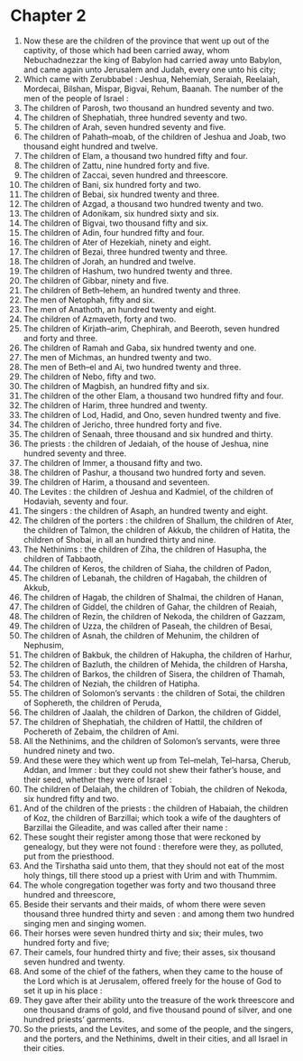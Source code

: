 # Chapter 2

1. Now these are the children of the province that went up out of the captivity, of those which had been carried away, whom Nebuchadnezzar the king of Babylon had carried away unto Babylon, and came again unto Jerusalem and Judah, every one unto his city;
2. Which came with Zerubbabel : Jeshua, Nehemiah, Seraiah, Reelaiah, Mordecai, Bilshan, Mispar, Bigvai, Rehum, Baanah. The number of the men of the people of Israel :
3. The children of Parosh, two thousand an hundred seventy and two.
4. The children of Shephatiah, three hundred seventy and two.
5. The children of Arah, seven hundred seventy and five.
6. The children of Pahath–moab, of the children of Jeshua and Joab, two thousand eight hundred and twelve.
7. The children of Elam, a thousand two hundred fifty and four.
8. The children of Zattu, nine hundred forty and five.
9. The children of Zaccai, seven hundred and threescore.
10. The children of Bani, six hundred forty and two.
11. The children of Bebai, six hundred twenty and three.
12. The children of Azgad, a thousand two hundred twenty and two.
13. The children of Adonikam, six hundred sixty and six.
14. The children of Bigvai, two thousand fifty and six.
15. The children of Adin, four hundred fifty and four.
16. The children of Ater of Hezekiah, ninety and eight.
17. The children of Bezai, three hundred twenty and three.
18. The children of Jorah, an hundred and twelve.
19. The children of Hashum, two hundred twenty and three.
20. The children of Gibbar, ninety and five.
21. The children of Beth–lehem, an hundred twenty and three.
22. The men of Netophah, fifty and six.
23. The men of Anathoth, an hundred twenty and eight.
24. The children of Azmaveth, forty and two.
25. The children of Kirjath–arim, Chephirah, and Beeroth, seven hundred and forty and three.
26. The children of Ramah and Gaba, six hundred twenty and one.
27. The men of Michmas, an hundred twenty and two.
28. The men of Beth–el and Ai, two hundred twenty and three.
29. The children of Nebo, fifty and two.
30. The children of Magbish, an hundred fifty and six.
31. The children of the other Elam, a thousand two hundred fifty and four.
32. The children of Harim, three hundred and twenty.
33. The children of Lod, Hadid, and Ono, seven hundred twenty and five.
34. The children of Jericho, three hundred forty and five.
35. The children of Senaah, three thousand and six hundred and thirty.
36. The priests : the children of Jedaiah, of the house of Jeshua, nine hundred seventy and three.
37. The children of Immer, a thousand fifty and two.
38. The children of Pashur, a thousand two hundred forty and seven.
39. The children of Harim, a thousand and seventeen.
40. The Levites : the children of Jeshua and Kadmiel, of the children of Hodaviah, seventy and four.
41. The singers : the children of Asaph, an hundred twenty and eight.
42. The children of the porters : the children of Shallum, the children of Ater, the children of Talmon, the children of Akkub, the children of Hatita, the children of Shobai, in all an hundred thirty and nine.
43. The Nethinims : the children of Ziha, the children of Hasupha, the children of Tabbaoth,
44. The children of Keros, the children of Siaha, the children of Padon,
45. The children of Lebanah, the children of Hagabah, the children of Akkub,
46. The children of Hagab, the children of Shalmai, the children of Hanan,
47. The children of Giddel, the children of Gahar, the children of Reaiah,
48. The children of Rezin, the children of Nekoda, the children of Gazzam,
49. The children of Uzza, the children of Paseah, the children of Besai,
50. The children of Asnah, the children of Mehunim, the children of Nephusim,
51. The children of Bakbuk, the children of Hakupha, the children of Harhur,
52. The children of Bazluth, the children of Mehida, the children of Harsha,
53. The children of Barkos, the children of Sisera, the children of Thamah,
54. The children of Neziah, the children of Hatipha.
55. The children of Solomon’s servants : the children of Sotai, the children of Sophereth, the children of Peruda,
56. The children of Jaalah, the children of Darkon, the children of Giddel,
57. The children of Shephatiah, the children of Hattil, the children of Pochereth of Zebaim, the children of Ami.
58. All the Nethinims, and the children of Solomon’s servants, were three hundred ninety and two.
59. And these were they which went up from Tel–melah, Tel–harsa, Cherub, Addan, and Immer : but they could not shew their father’s house, and their seed, whether they were of Israel :
60. The children of Delaiah, the children of Tobiah, the children of Nekoda, six hundred fifty and two.
61. And of the children of the priests : the children of Habaiah, the children of Koz, the children of Barzillai; which took a wife of the daughters of Barzillai the Gileadite, and was called after their name :
62. These sought their register among those that were reckoned by genealogy, but they were not found : therefore were they, as polluted, put from the priesthood.
63. And the Tirshatha said unto them, that they should not eat of the most holy things, till there stood up a priest with Urim and with Thummim.
64. The whole congregation together was forty and two thousand three hundred and threescore,
65. Beside their servants and their maids, of whom there were seven thousand three hundred thirty and seven : and among them two hundred singing men and singing women.
66. Their horses were seven hundred thirty and six; their mules, two hundred forty and five;
67. Their camels, four hundred thirty and five; their asses, six thousand seven hundred and twenty.
68. And some of the chief of the fathers, when they came to the house of the Lord which is at Jerusalem, offered freely for the house of God to set it up in his place :
69. They gave after their ability unto the treasure of the work threescore and one thousand drams of gold, and five thousand pound of silver, and one hundred priests’ garments.
70. So the priests, and the Levites, and some of the people, and the singers, and the porters, and the Nethinims, dwelt in their cities, and all Israel in their cities.

